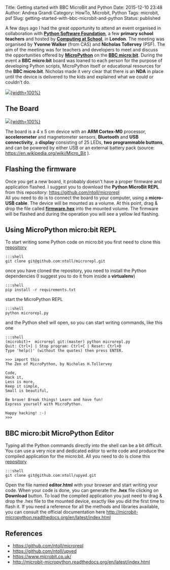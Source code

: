 Title: Getting started with BBC MicroBit and Python
Date: 2015-12-10 23:48
Author: Andrea Grandi
Category: HowTo, Microbit, Python
Tags: microbit, psf
Slug: getting-started-with-bbc-microbit-and-python
Status: published

A few days ago I had the great opportunity to attend an event organised
in collaboration with **[Python Software
Foundation](https://www.python.org/)**, a few **primary school
teachers** and hosted by **[Computing at
School](http://www.computingatschool.org.uk/)**, in **London**. The
meeting was organised by **Yvonne Walker** (from CAS) and **Nicholas
Tollervey** (PSF). The aim of the meeting was for teachers and
developers to meet and discuss the opportunities offered
by **[MicroPython](https://micropython.org/)** on the **[BBC
micro:bit](https://www.microbit.co.uk/)**. During the event a
**BBC** **micro:bit** board was loaned to each person for the purpose of
developing Python scripts, MicroPython itself or educational resources
for the **BBC micro:bit**. Nicholas made it very clear that there is an
**NDA** in place until the device is delivered to the kids and explained
what we could or couldn't do.

[![]({static}/images/2015/12/computing_at_school_microbit_reduced.jpg){width=100%}]({static}/images/2015/12/computing_at_school_microbit_reduced.jpg)

## The Board

[![]({static}/images/2015/12/bbcfullbleed.jpg){width=100%}]({static}/images/2015/12/bbcfullbleed.jpg)

The board is a 4 x 5 cm device with an **ARM Cortex-M0** processor,
**accelerometer** and magnetometer sensors, **Bluetooth** and **USB
connectivity**, a **display** consisting of 25 LEDs, **two programmable
buttons**, and can be powered by either USB or an external battery pack
(source: <https://en.wikipedia.org/wiki/Micro_Bit> ).

## Flashing the firmware

Once you get a new board, it probably doesn't have a proper firmware and
application flashed. I suggest you to download the **Python MicroBit
REPL** from this repository: <https://github.com/ntoll/microrepl>  
All you need to do is to connect the board to your computer, using a
**micro-USB cable**. The device will be mounted as a volume. At this
point, drag & drop the file called
**[firmware.hex](https://github.com/ntoll/microrepl/blob/master/firmware.hex)**
into the mounted volume. The firmware will be flashed and during the
operation you will see a yellow led flashing.

## Using MicroPython micro:bit REPL

To start writing some Python code on micro:bit you first need to clone
this [repository](https://github.com/ntoll/microrepl)

    :::shell
    git clone git@github.com:ntoll/microrepl.git

once you have cloned the repository, you need to install the Python
dependencies (I suggest you to do it from inside a **virtualenv**)

    :::shell
    pip install -r requirements.txt

start the MicroPython REPL

    :::shell
    python microrepl.py

and the Python shell will open, so you can start writing commands, like
this one

    :::shell
    (microbit)➜  microrepl git:(master) python microrepl.py
    Quit: Ctrl+] | Stop program: Ctrl+C | Reset: Ctrl+D
    Type 'help()' (without the quotes) then press ENTER.

    >>> import this
    The Zen of MicroPython, by Nicholas H.Tollervey

    Code,
    Hack it,
    Less is more,
    Keep it simple,
    Small is beautiful,

    Be brave! Break things! Learn and have fun!
    Express yourself with MicroPython.

    Happy hacking! :-)
    >>>

## BBC micro:bit MicroPython Editor

Typing all the Python commands directly into the shell can be a bit
difficult. You can use a very nice and dedicated editor to write code
and produce the compiled application for the micro:bit. All you need to
do is clone this [repository](https://github.com/ntoll/upyed)

    :::shell
    git clone git@github.com:ntoll/upyed.git

Open the file named **editor.html** with your browser and start writing
your code. When your code is done, you can generate the **.hex** file
clicking on **Download** button. To load the compiled application you
just need to drag & drop the .hex file to the mounted device, exactly
like you did the first time to flash it. If you need a reference for all
the methods and libraries available, you can consult the official
documentation
here <http://microbit-micropython.readthedocs.org/en/latest/index.html>

## References

- <https://github.com/ntoll/microrepl>
- <https://github.com/ntoll/upyed>
- <https://www.microbit.co.uk/>
- <http://microbit-micropython.readthedocs.org/en/latest/index.html>
